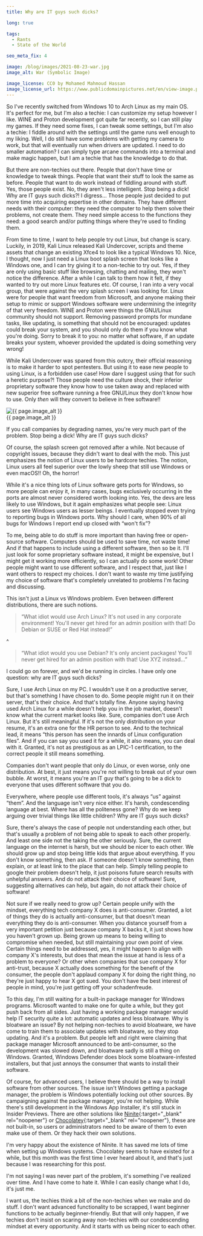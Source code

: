 ```yaml
---
title: Why are IT guys such dicks?

long: true

tags:
  - Rants
  - State of the World

seo_meta_fix: 4

image: /blog/images/2021-08-23-war.jpg
image_alt: War (Symbolic Image)

image_license: CC0 by Mohamed Mahmoud Hassan
image_license_url: https://www.publicdomainpictures.net/en/view-image.php?image=240356&picture=war
---
```

So I've recently switched from Windows 10 to Arch Linux as my main OS.
It's perfect for me, but I'm also a techie: I can customize my setup however I like.
WINE and Proton development got quite far recently, so I can still play my games.
If they need some fixes, I can tweak some settings, but I'm also a techie: I fiddle around with the settings until the game runs well enough to my liking.
Well, I do still have some problems with getting my camera to work, but that will eventually run when drivers are updated.
I need to do smaller automation?
I can simply type arcane commands into a terminal and make magic happen, but I am a techie that has the knowledge to do that.

But there are non-techies out there.
People that don't have time or knowledge to tweak things.
People that want their stuff to look the same as before.
People that want to do work instead of fiddling around with stuff.
Yes, those people exist.
No, they aren't less intelligent.
Stop being a dick!
Why are IT guys such dicks?!
I digress…
Those people just decided to put more time into acquiring expertise in other domains.
They have different needs with their computer: they need the computer to help them solve their problems, not create them.
They need simple access to the functions they need: a good search and/or putting things where they're used to finding them.

From time to time, I want to help people try out Linux, but change is scary.
Luckily, in 2019, Kali Linux released Kali Undercover, scripts and theme assets that change an existing Xfce4 to look like a typical Windows 10.
Nice, I thought, now I just need a Linux boot splash screen that looks like a Windows one, and I can try giving it to a non-techie to try out.
Yes, if they are only using basic stuff like browsing, chatting and mailing, they won't notice the difference.
After a while I can talk to them how it felt, if they wanted to try out more Linux features etc.
Of course, I ran into a very vocal group, that were against the very splash screen I was looking for.
Linux were for people that want freedom from Microsoft, and anyone making their setup to mimic or support Windows software were undermining the integrity of that very freedom.
WINE and Proton were things the GNU/Linux community should not support.
Removing password prompts for mundane tasks, like updating, is something that should not be encouraged: updates could break your system, and you should only do them if you know what you're doing.
Sorry to break it to you: no matter what software, if an update breaks your system, whoever provided the updated is doing something very wrong!

While Kali Undercover was spared from this outcry, their official reasoning is to make it harder to spot pentesters.
But using it to ease new people to using Linux, is a forbidden use case!
How dare I suggest using that for such a heretic purpose?!
Those people need the culture shock, their inferior proprietary software they know how to use taken away and replaced with new superior free software running a free GNU/Linux they don't know how to use.
Only *then* will they convert to believe in free software!!

<!-- markdownlint-disable MD033 -->
<picture>
  <source srcset="{{ '/blog/images/xs/2021-08-23-war.avif' | prepend: site.static_url | absolute_url }}" media="(max-width: 575.96px)" type="image/avif">
  <source srcset="{{ '/blog/images/xs/2021-08-23-war.webp' | prepend: site.static_url | absolute_url }}" media="(max-width: 575.96px)" type="image/webp">
  <source srcset="{{ '/blog/images/xs/2021-08-23-war.jpg' | prepend: site.static_url | absolute_url }}" media="(max-width: 575.96px)" type="image/jpeg">
  <source srcset="{{ '/blog/images/2021-08-23-war.avif' | prepend: site.static_url | absolute_url }}" media="(min-width: 576px)" type="image/avif">
  <source srcset="{{ '/blog/images/2021-08-23-war.webp' | prepend: site.static_url | absolute_url }}" media="(min-width: 576px)" type="image/webp">
  <source srcset="{{ '/blog/images/2021-08-23-war.jpg' | prepend: site.static_url | absolute_url }}" media="(min-width: 576px)" type="image/png">
  <img loading="lazy" class="my-2" src="{{ '/blog/images/2021-08-23-war.webp' | prepend: site.static_url | absolute_url }}" alt="{{ page.image_alt }}" title="{{ page.image_license }}">
  <figcaption class="text-center">{{ page.image_alt }}</figcaption>
</picture>
<!-- markdownlint-enable MD033 -->

If you call companies by degrading names, you're very much part of the problem.
Stop being a dick!
Why are IT guys such dicks?

Of course, the splash screen got removed after a while.
Not because of copyright issues, because they didn't want to deal with the mob.
This just emphasizes the notion of Linux users to be hardcore techies.
The notion, Linux users all feel superior over the lowly sheep that still use Windows or even macOS!! Oh, the horror!

While it's a nice thing lots of Linux software gets ports for Windows, so more people can enjoy it, in many cases, bugs exclusively occurring in the ports are almost never considered worth looking into.
Yes, the devs are less likely to use Windows, but it again emphasizes what people see: Linux users see Windows users as lesser beings.
I eventually stopped even trying to reporting bugs in Windows ports.
Why should I care, when 90% of all bugs for Windows I report end up closed with “won't fix”?

To me, being able to do stuff is more important than having free or open-source software.
Computers should be used to save time, not waste time!
And if that happens to include using a different software, then so be it.
I'll just look for some proprietary software instead, it might be expensive, but I might get it working more efficiently, so I can actually do some work!
Other people might want to use different software, and I respect that, just like I want others to respect my choices.
I don't want to waste my time justifying my choice of software that's completely unrelated to problems I'm facing and discussing.
 
This isn't just a Linux vs Windows problem.
Even between different distributions, there are such notions.

> “What idiot would use Arch Linux?
> It's not used in any corporate environment!
> You'll never get hired for an admin position with that!
> Do Debian or SUSE or Red Hat instead!”

^

> “What idiot would you use Debian?
> It's only ancient packages!
> You'll never get hired for an admin position with that!
> Use XYZ instead…”

I could go on forever, and we'd be running in circles.
I have only one question: why are IT guys such dicks?

Sure, I use Arch Linux on my PC.
I wouldn't use it on a productive server, but that's something I have chosen to do.
Some people might run it on their server, that's their choice.
And that's totally fine.
Anyone saying having used Arch Linux for a while doesn't help you in the job market, doesn't know what the current market looks like.
Sure, companies don't use Arch Linux.
But it's still meaningful.
If it's not the only distribution on your resume, it's an extra one for the HR person to see.
And to the technical lead, it means “this person has seen the innards of Linux configuration files”.
And if you can say you used it for a while, it also means, you can deal with it.
Granted, it's not as prestigious as an LPIC-1 certification, to the correct people it still means something.

Companies don't want people that only do Linux, or even worse, only one distribution.
At best, it just means you're not willing to break out of your own bubble.
At worst, it means you're an IT guy that's going to be a dick to everyone that uses different software that you do.

Everywhere, where people use different tools, it's always “us” against “them”.
And the language isn't very nice either.
It's harsh, condescending language at best.
Where has all the politeness gone?
Why do we keep arguing over trivial things like little children?
Why are IT guys such dicks?

Sure, there's always the case of people not understanding each other, but that's usually a problem of not being able to speak to each other properly.
And least one side not the taking the other seriously.
Sure, the current language on the internet is harsh, but we should be nicer to each other.
We should grow up and stop being little kids that argue about everything.
If you don't know something, then ask.
If someone doesn't know something, then explain, or at least link to the place that can help.
Simply telling people to google their problem doesn't help, it just poisons future search results with unhelpful answers.
And do not attack their choice of software!
Sure, suggesting alternatives can help, but again, do not attack their choice of software!

Not sure if we really need to grow up?
Certain people unify with the mindset, everything tech company X does is anti-consumer.
Granted, a lot of things they do is actually anti-consumer, but that doesn't mean everything they do is anti-consumer.
When you distance yourself from a very important petition just because company X backs it, it just shows how you haven't grown up.
Being grown up means to being willing to compromise when needed, but still maintaining your own point of view.
Certain things need to be addressed, yes, it might happen to align with company X's interests, but does that mean the issue at hand is less of a problem to everyone?
Or other when companies that sue company X for anti-trust, because X actually does something for the benefit of the consumer, the people don't applaud company X for doing the right thing, no they're just happy to hear X got sued.
You don't have the best interest of people in mind, you're just getting off your schadenfreude.

To this day, I'm still waiting for a built-in package manager for Windows programs.
Microsoft wanted to make one for quite a while, but they got push back from all sides.
Just having a working package manager would help IT security quite a lot: automatic updates and less bloatware.
Why is bloatware an issue?
By not helping non-techies to avoid bloatware, we have come to train them to associate updates with bloatware, so they stop updating.
And it's a problem.
But people left and right were claiming that package manager Microsoft announced to be anti-consumer, so the development was slowed down, and bloatware sadly is still a thing on Windows.
Granted, Windows Defender does block some bloatware-infested installers, but that just annoys the consumer that wants to install their software.

Of course, for advanced users, I believe there should be a way to install software from other sources.
The issue isn't Windows getting a package manager, the problem is Windows potentially locking out other sources.
By campaigning against the package manager, you're not helping.
While there's still development in the Windows App Installer, it's still stuck in Insider Previews.
There are other solutions like [Ninite](https://ninite.com){:target="_blank" rel="noopener"} or [Chocolatey](https://chocolatey.org){:target="_blank" rel="noopener"}, these are not built-in, so users or administrators need to be aware of them to even make use of them.
Or they hack their own solutions.

I'm very happy about the existence of Ninite.
It has saved me lots of time when setting up Windows systems.
Chocolatey seems to have existed for a while, but this month was the first time I ever heard about it, and that's just because I was researching for this post.

I'm not saying I was never part of the problem, it's something I've realized over time.
And I have come to hate it.
While I can easily change what I do, it's just me.

I want us, the techies think a bit of the non-techies when we make and do stuff.
I don't want advanced functionality to be scrapped, I want beginner functions to be actually beginner-friendly.
But that will only happen, if we techies don't insist on scaring away non-techies with our condescending mindset at every opportunity.
And it starts with us being nicer to each other.
